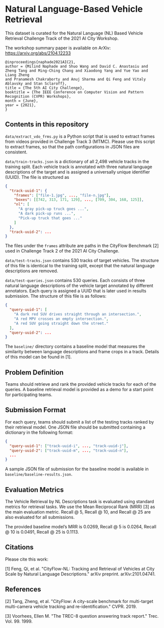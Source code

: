 # Natural Language-Based Vehicle Retrieval

This dataset is curated for the Natural Language (NL) Based Vehicle Retrieval
Challenge Track of the 2021 AI City Workshop.

The workshop summary paper is available on ArXiv: https://arxiv.org/abs/2104.12233
```
@inproceedings{naphade2021AIC21,
author = {Milind Naphade and Shuo Wang and David C. Anastasiu and Zheng Tang and Ming-Ching Chang and Xiaodong Yang and Yue Yao and Liang Zheng
and Pranamesh Chakraborty and Anuj Sharma and Qi Feng and Vitaly Ablavsky and Stan Sclaroff},
title = {The 5th AI City Challenge},
booktitle = {The IEEE Conference on Computer Vision and Pattern Recognition (CVPR) Workshops},
month = {June},
year = {2021},
}
```

## Contents in this repository

`data/extract_vdo_frms.py` is a Python script that is used to extract frames
from videos provided in Challenge Track 3 (MTMC). Please use this script to
extract frames, so that the path configurations in JSON files are consistent.

`data/train-tracks.json` is a dictionary of all 2,498 vehicle tracks in the
training split. Each vehicle track is annotated with three natural language
descriptions of the target and is assigned a universally unique identifier
(UUID).  The file is structured as

```json
{
  "track-uuid-1": {
    "frames": ["file-1.jpg", ..., "file-n.jpg"],
    "boxes": [[742, 313, 171, 129], ..., [709, 304, 168, 125]],
    "nl": [
      "A gray pick-up truck goes ...", 
      "A dark pick-up runs ...", 
      "Pick-up truck that goes ..."
    ]
  },
  "track-uuid-2": ...
}
```

The files under the `frames` attribute are paths in the CityFlow Benchmark [2]
used in Challenge Track 2 of the 2021 AI City Challenge.

`data/test-tracks.json` contains 530 tracks of target vehicles. The structure of
this file is identical to the training split, except that the natural language
descriptions are removed.

`data/test-queries.json` contains 530 queries. Each consists of three natural
language descriptions of the vehicle target annotated by different annotators.
Each query is assigned a UUID that is later used in results submission.  The
structure of this file is as follows:

```json
{
  "query-uuid-1": [
    "A dark red SUV drives straight through an intersection.",
    "A red MPV crosses an empty intersection.",
    "A red SUV going straight down the street."
  ],
  "query-uuid-2": ...
}
```

The `baseline/` directory contains a baseline model that measures the similarity
between language descriptions and frame crops in a track. Details of this model
can be found in [1].

## Problem Definition

Teams should retrieve and rank the provided vehicle tracks for each of the
queries. A baseline retrieval model is provided as a demo for a start point for
participating teams.

## Submission Format

For each query, teams should submit a list of the testing tracks ranked by their
retrieval model.  One JSON file should be submitted containing a dictionary in
the following format:

```json
{
  "query-uuid-1": ["track-uuid-i", ..., "track-uuid-j"],
  "query-uuid-2": ["track-uuid-m", ..., "track-uuid-n"],
  ...
}
```

A sample JSON file of submission for the baseline model is available in
`baseline/baseline-results.json`.

## Evaluation Metrics

The Vehicle Retrieval by NL Descriptions task is evaluated using standard
metrics for retrieval tasks.  We use the Mean Reciprocal Rank (MRR) [3] as the
main evaluation metric. Recall @ 5, Recall @ 10, and Recall @ 25 are also
evaluated for all submissions.

The provided baseline model’s MRR is 0.0269, Recall @ 5 is 0.0264, Recall @ 10
is 0.0491, Recall @ 25 is 0.1113.

## Citations

Please cite this work:

[1] Feng, Qi, et al. "CityFlow-NL: Tracking and Retrieval of Vehicles at City
Scale by Natural Language Descriptions." arXiv preprint. arXiv:2101.04741.

## References

[2] Tang, Zheng, et al. "CityFlow: A city-scale benchmark for multi-target
multi-camera vehicle tracking and re-identification." CVPR. 2019.

[3] Voorhees, Ellen M. "The TREC-8 question answering track report." Trec. Vol.
99. 1999.
